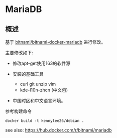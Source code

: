 # MariaDB

## 概述

基于 [bitnami/bitnami-docker-mariadb](https://github.com/bitnami/bitnami-docker-mariadb/) 进行修改。

主要修改如下:

* 修改apt-get使用163的软件源
* 安装的基础工具

	* curl git unzip vim 
	* kde-l10n-zhcn (中文包)

* 中国时区和中文语言环境。

参考构建命令

```
docker build -t kennylee26/debian .
```

see also: https://hub.docker.com/r/bitnami/mariadb